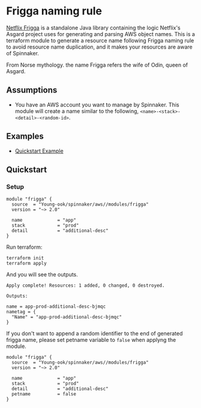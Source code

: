 # Frigga naming rule
[Netflix Frigga](https://github.com/Netflix/frigga) is a standalone Java library containing the logic Netflix's Asgard project uses for generating and parsing AWS object names. This is a terraform module to generate a resource name following Frigga naming rule to avoid resource name duplication, and it makes your resources are aware of Spinnaker.

From Norse mythology. the name Frigga refers the wife of Odin, queen of Asgard.

## Assumptions
* You have an AWS account you want to manage by Spinnaker. This module will create a name similar to the following, `<name>-<stack>-<detail>-<random-id>`.

## Examples
- [Quickstart Example](https://github.com/Young-ook/terraform-aws-spinnaker/tree/master/modules/frigga/README.md#Quickstart)

## Quickstart
### Setup
```hcl
module "frigga" {
  source  = "Young-ook/spinnaker/aws//modules/frigga"
  version = "~> 2.0"

  name             = "app"
  stack            = "prod"
  detail           = "additional-desc"
}
```
Run terraform:
```
terraform init
terraform apply
```

And you will see the outputs.
```
Apply complete! Resources: 1 added, 0 changed, 0 destroyed.

Outputs:

name = app-prod-additional-desc-bjmqc
nametag = {
  "Name" = "app-prod-additional-desc-bjmqc"
}
```

If you don't want to append a random identifier to the end of generated frigga name, please set petname variable to `false` when applyng the module.
```hcl
module "frigga" {
  source  = "Young-ook/spinnaker/aws//modules/frigga"
  version = "~> 2.0"

  name             = "app"
  stack            = "prod"
  detail           = "additional-desc"
  petname          = false
}
```
